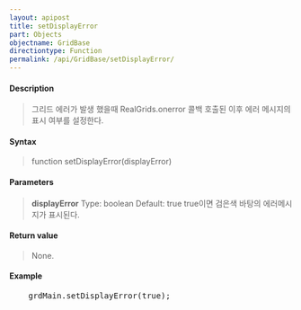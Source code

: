 ```yaml
---
layout: apipost
title: setDisplayError
part: Objects
objectname: GridBase
directiontype: Function
permalink: /api/GridBase/setDisplayError/
---
```



#### Description

> 그리드 에러가 발생 했을때 RealGrids.onerror 콜백 호출된 이후 에러 메시지의 표시 여부를 설정한다.

#### Syntax

> function setDisplayError(displayError)

#### Parameters

> **displayError**
> Type: boolean
> Default: true
> true이면 검은색 바탕의 에러메시지가 표시된다.

#### Return value

> None.

#### Example

<pre class="prettyprint">
    grdMain.setDisplayError(true);
</pre>




